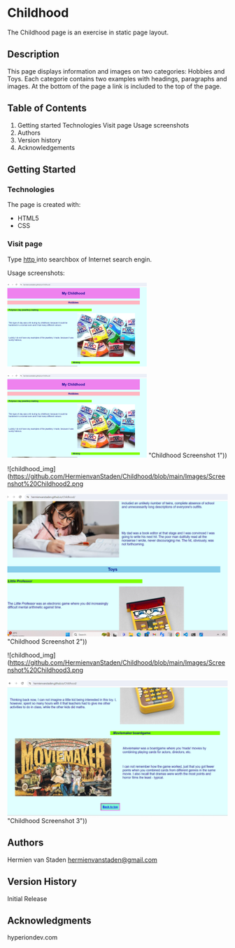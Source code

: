 # Childhood

The Childhood page is an exercise in static page layout.

## Description

This page displays information and images on two categories: Hobbies and Toys.
Each categorie contains two examples with headings, paragraphs and images.
At the bottom of the page a link is included to the top of the page.

## Table of Contents
1. Getting started
   Technologies
   Visit page
     Usage screenshots
2. Authors
3. Version history
4. Acknowledgements

## Getting Started

### Technologies

The page is created with:
* HTML5
* CSS

### Visit page

Type [http ](https://hermienvanstaden.github.io/Childhood) into searchbox of Internet search engin.

Usage screenshots:

![childhood_img](https://github.com/HermienvanStaden/Childhood/blob/main/Images/Screenshot%20Childhood1S.png?raw=true)

![childhood_img1](https://github.com/HermienvanStaden/Childhood/blob/main/Images/Screenshot%20Childhood1S.png?raw=true) "Childhood Screenshot 1"))


![childhood_img](https://github.com/HermienvanStaden/Childhood/blob/main/Images/Screenshot%20Childhood2.png

![childhood_img2](https://github.com/HermienvanStaden/Childhood/blob/main/Images/Screenshot%20Childhood2.png) "Childhood Screenshot 2"))


![childhood_img](https://github.com/HermienvanStaden/Childhood/blob/main/Images/Screenshot%20Childhood3.png

![childhood_img3](https://github.com/HermienvanStaden/Childhood/blob/main/Images/Screenshot%20Childhood3.png) "Childhood Screenshot 3"))

## Authors

Hermien van Staden
hermienvanstaden@gmail.com

## Version History

Initial Release

## Acknowledgments

hyperiondev.com
